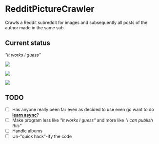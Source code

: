 # RedditPictureCrawler
Crawls a Reddit subreddit for images and subsequently all posts of the author made in the same sub.

## Current status
_"It works I guess"_

![](http://i.imgur.com/Pbu5GDa.png)

![](http://i.imgur.com/9FlvS8z.png)

![](http://i.imgur.com/HfdMm4F.png)

## TODO

* [ ] Has anyone really been far even as decided to use even go want to do [**learn async**](https://msdn.microsoft.com/en-us/library/hh191443.aspx)?
* [ ] Make program less like _"It works I guess"_ and more like _"I can publish this"_
 * [ ] Handle albums
 * [ ] Un-"quick hack"-ify the code
